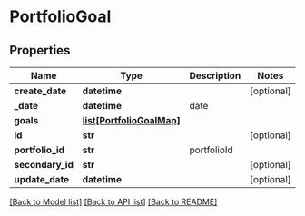# PortfolioGoal

## Properties
Name | Type | Description | Notes
------------ | ------------- | ------------- | -------------
**create_date** | **datetime** |  | [optional] 
**_date** | **datetime** | date | 
**goals** | [**list[PortfolioGoalMap]**](PortfolioGoalMap.md) |  | 
**id** | **str** |  | [optional] 
**portfolio_id** | **str** | portfolioId | 
**secondary_id** | **str** |  | [optional] 
**update_date** | **datetime** |  | [optional] 

[[Back to Model list]](../README.md#documentation-for-models) [[Back to API list]](../README.md#documentation-for-api-endpoints) [[Back to README]](../README.md)


